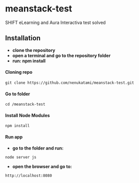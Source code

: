 # meanstack-test
SHIFT eLearning and Aura Interactiva test solved

## Installation
- **clone the repository**
- **open a terminal and go to the repository folder**
- **run: npm install**

#### Cloning repo
```
git clone https://github.com/nenukatami/meanstack-test.git
```

#### Go to folder
```
cd /meanstack-test
```

#### Install Node Modules
```
npm install
```

#### Run app
- **go to the folder and run:**
```
node server js

```
- **open the browser and go to:**
```
http://localhost:8080

```